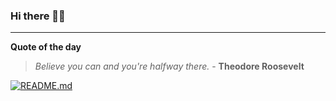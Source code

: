 ### Hi there 👋🏻


---

**Quote of the day**

> *Believe you can and you're halfway there.* - **Theodore Roosevelt** 

[![README.md](https://github.com/marcolovazzano/marcolovazzano/actions/workflows/readme.yml/badge.svg?branch=main)](https://github.com/marcolovazzano/marcolovazzano/actions/workflows/readme.yml)
